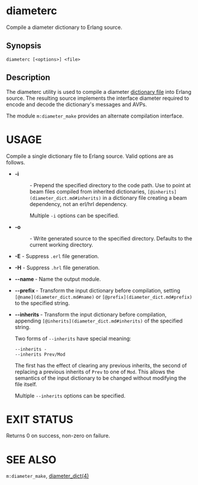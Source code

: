 <!--
%CopyrightBegin%

SPDX-License-Identifier: Apache-2.0

Copyright Ericsson AB 2023-2024. All Rights Reserved.

Licensed under the Apache License, Version 2.0 (the "License");
you may not use this file except in compliance with the License.
You may obtain a copy of the License at

    http://www.apache.org/licenses/LICENSE-2.0

Unless required by applicable law or agreed to in writing, software
distributed under the License is distributed on an "AS IS" BASIS,
WITHOUT WARRANTIES OR CONDITIONS OF ANY KIND, either express or implied.
See the License for the specific language governing permissions and
limitations under the License.

%CopyrightEnd%
-->
# diameterc

Compile a diameter dictionary to Erlang source.

## Synopsis

```
diameterc [<options>] <file>
```

## Description

The diameterc utility is used to compile a diameter
[dictionary file](diameter_dict.md) into Erlang source. The resulting source
implements the interface diameter required to encode and decode the dictionary's
messages and AVPs.

The module `m:diameter_make` provides an alternate compilation interface.

# USAGE

Compile a single dictionary file to Erlang
source. Valid options are as follows.

- **\-i <dir>** - Prepend the specified directory to the code path. Use to
  point at beam files compiled from inherited dictionaries,
  `[@inherits](diameter_dict.md#inherits)` in a dictionary file creating a
  beam dependency, not an erl/hrl dependency.

  Multiple `-i` options can be specified.

- **\-o <dir>** - Write generated source to the specified directory. Defaults
  to the current working directory.

- **\-E** - Suppress `.erl` file generation.

- **\-H** - Suppress `.hrl` file generation.

- **\--name <name>** - Name the output module.

- **\--prefix <prefix>** - Transform the input dictionary before compilation,
  setting `[@name](diameter_dict.md#name)` or
  `[@prefix](diameter_dict.md#prefix)` to the specified string.

- **\--inherits <arg>** - Transform the input dictionary before compilation,
  appending `[@inherits](diameter_dict.md#inherits)` of the specified string.

  Two forms of `--inherits` have special meaning:

  ```text
  --inherits -
  --inherits Prev/Mod
  ```

  The first has the effect of clearing any previous inherits, the second of
  replacing a previous inherits of `Prev` to one of `Mod`. This allows the
  semantics of the input dictionary to be changed without modifying the file
  itself.

  Multiple `--inherits` options can be specified.

# EXIT STATUS

Returns 0 on success, non-zero on failure.

# SEE ALSO

`m:diameter_make`, [diameter_dict(4)](diameter_dict.md)
